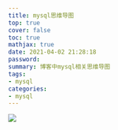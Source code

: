 ```yaml
---
title: mysql思维导图
top: true
cover: false
toc: true
mathjax: true
date: 2021-04-02 21:28:18
password:
summary: 博客中mysql相关思维导图
tags:
- mysql
categories:
- mysql
---
```


![](mysql.png)